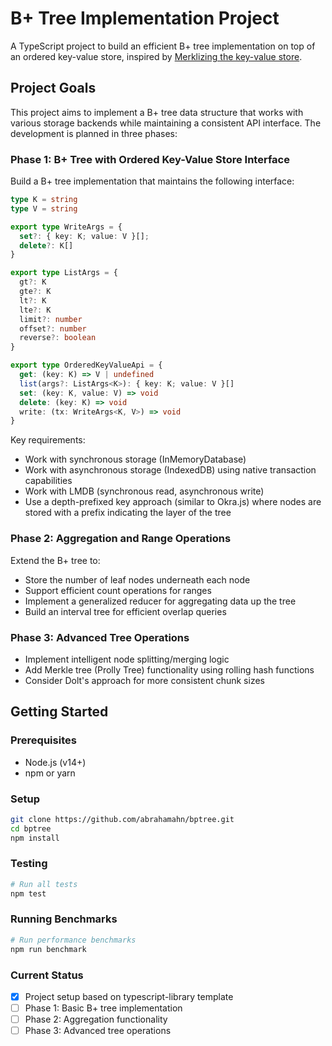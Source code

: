# B+ Tree Implementation Project

A TypeScript project to build an efficient B+ tree implementation on top of an ordered key-value store, inspired by [Merklizing the key-value store](https://joelgustafson.com/posts/2023-05-04/merklizing-the-key-value-store-for-fun-and-profit).

## Project Goals

This project aims to implement a B+ tree data structure that works with various storage backends while maintaining a consistent API interface. The development is planned in three phases:

### Phase 1: B+ Tree with Ordered Key-Value Store Interface

Build a B+ tree implementation that maintains the following interface:

```typescript
type K = string
type V = string

export type WriteArgs = { 
  set?: { key: K; value: V }[]; 
  delete?: K[] 
}

export type ListArgs = {
  gt?: K
  gte?: K
  lt?: K
  lte?: K
  limit?: number
  offset?: number
  reverse?: boolean
}

export type OrderedKeyValueApi = {
  get: (key: K) => V | undefined
  list(args?: ListArgs<K>): { key: K; value: V }[]
  set: (key: K, value: V) => void
  delete: (key: K) => void
  write: (tx: WriteArgs<K, V>) => void
}
```

Key requirements:
- Work with synchronous storage (InMemoryDatabase)
- Work with asynchronous storage (IndexedDB) using native transaction capabilities
- Work with LMDB (synchronous read, asynchronous write)
- Use a depth-prefixed key approach (similar to Okra.js) where nodes are stored with a prefix indicating the layer of the tree

### Phase 2: Aggregation and Range Operations

Extend the B+ tree to:
- Store the number of leaf nodes underneath each node
- Support efficient count operations for ranges
- Implement a generalized reducer for aggregating data up the tree
- Build an interval tree for efficient overlap queries

### Phase 3: Advanced Tree Operations

- Implement intelligent node splitting/merging logic
- Add Merkle tree (Prolly Tree) functionality using rolling hash functions
- Consider Dolt's approach for more consistent chunk sizes

## Getting Started

### Prerequisites

- Node.js (v14+)
- npm or yarn

### Setup

```bash
git clone https://github.com/abrahamahn/bptree.git
cd bptree
npm install
```

### Testing

```bash
# Run all tests
npm test
```

### Running Benchmarks

```bash
# Run performance benchmarks
npm run benchmark
```

### Current Status

- [x] Project setup based on typescript-library template
- [ ] Phase 1: Basic B+ tree implementation
- [ ] Phase 2: Aggregation functionality
- [ ] Phase 3: Advanced tree operations
